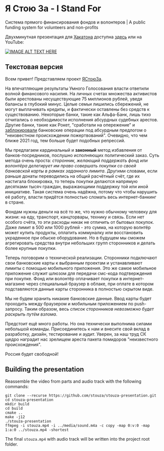 # Я Стою За - I Stand For

Система прямого финансирования фондов и волонтеров | A public funding system for volunteers and non-profits

Двухминутная презентация для [Хакатона](https://github.com/developers-against-repressions/devs-against-the-machine) доступна [здесь](stouza.mp4) или на YouTube:

[![IMAGE ALT TEXT HERE](https://img.youtube.com/vi/vrRX41wp5kk/0.jpg)](https://www.youtube.com/watch?v=vrRX41wp5kk)

## Текстовая версия

Всем привет! Представляем проект [ЯСтоюЗа](https://stouza.ru).

На впечатляющие результаты Умного Голосования власти ответили волной финансового насилия. На личных счетах множества активистов были арестованы несуществующие 75 миллионов рублей, уведя балансы в глубокий минус. Целые семьи лишились сбережений, не могут выплачивать кредиты, и фактически оставлены без средств к существованию. Некоторые банки, такие как Альфа-Банк, лишь тихо отчитались о необходимости исполнения абсурдных судебных арестов. Другие банки, такие как Рокет, "сработали на опережение" и [заблокировали](https://www.facebook.com/leonid.m.volkov/posts/2621163677906249) банковские операции под абсурдным предлогом о "неизвестном происхождении пожертвований". Очевидно, что чем ближе 2021 год, тем больше будет подобных репрессий.

Мы предлагаем кардинальный и **законный** метод избавления от банков-посредников, послушно исполняющих политический заказ. Суть метода очень проста: _сторонник, желающий поддержать фонд или волонтёра делегирует им право совершать покупки со своей банковской карты в рамках заданного лимита_. Другими словами, если раньше донаты переводились на общий расчётный счёт, где их настигала блокировка, то теперь покупки делаются напрямую десятками тысяч граждан, выражающими поддержку той или иной инициативе. Такая система очень надёжна, потому что чтобы нарушить её работу, власти придётся полностью сломать весь интернет-банкинг в стране.

Фондам нужны деньги на всё то же, что нужно обычному человеку для жизни: на еду, транспорт, канцторвары, технику и связь. Если нет особого счёта, то эти расходы никак не отличить от бытовых покупок. Даже лимит в 500 или 1000 рублей - это сумма, на которую волнтёр может купить продукты, оплатить коммуналку или восстановить украденное при обыске оборудование. Но в будущем мы сможем агрегировать средства внутри небольших групп сторонников и делать более крупные покупки.

Теперь поговорим о технической реализации. Сторонники подключают свои банковские карты к выбранным проектам и устанавливают лимиты с помощью мобильного приложения. Это же самое мобильное приложение служит шлюзом для передачи смс-кода подтверждения при покупке. Фонд или волонтёр оплачивает покупки в интернет-магазине через специальный браузер в облаке, при оплате в котором подставляются данные карты сторонника в полностью скрытом виде.

Мы не будем хранить никакие банковские данные. Ввод карты будет проходить между браузером и мобильным приложением по push-запросу. Таким образом, весь _список сторонников невозможно будет раскрыть путём взлома_.

Предстоит ещё много работы. Но она технически выполнима силами небольшой команды. Присоединитесь к нам и внесите свой вклад в разработку, дизайн, тестирование и аудит. Уверен, за наш труд СК щедро наградит нас зрелищем ареста пакета помидоров "неизвестного происхождения".

Россия будет свободной!


## Building the presentation

Reassemble the video from parts and audio track with the following commands:

```
git clone --recurse https://github.com/stouza/stouza-presentation.git
cd stouza-presentation
mkdir build
cd build
cmake ..
make -j12
./stouza-presentation
ffmpeg -i stouza.mp4 -i ../media/sound.m4a -c copy -map 0:v:0 -map 1:a:0 ../stouza.mp4 -shortest
```

The final `stouza.mp4` with audio track will be written into the project root folder.

